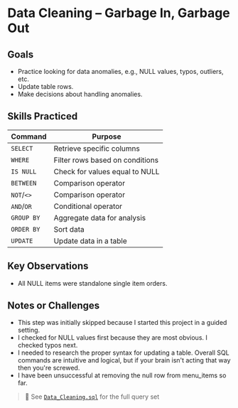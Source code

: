 # Data Cleaning – Garbage In, Garbage Out

## Goals
- Practice looking for data anomalies, e.g., NULL values, typos, outliers, etc.
- Update table rows.
- Make decisions about handling anomalies.

## Skills Practiced
| Command     | Purpose                                |
|-------------|----------------------------------------|
| `SELECT`    | Retrieve specific columns       |
| `WHERE`     | Filter rows based on conditions |
| `IS NULL`  | Check for values equal to NULL    |
| `BETWEEN`  | Comparison operator            |
|`NOT`/`<>`|Comparison operator|
|`AND`/`OR`|Conditional operator|
|`GROUP BY`| Aggregate data for analysis|
|`ORDER BY`| Sort data|
| `UPDATE`      | Update data in a table         |

## Key Observations
- All NULL items were standalone single item orders.

## Notes or Challenges
- This step was initially skipped because I started this project in a guided setting.
- I checked for NULL values first because they are most obvious. I checked typos next.
- I needed to research the proper syntax for updating a table. Overall SQL commands are intuitive and logical, but if your brain isn't acting that way then you're screwed.
- I have been unsuccessful at removing the null row from menu_items so far.

> 📝 See [`Data_Cleaning.sql`](../code/Data_Cleaning.sql) for the full query set
